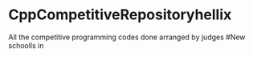 # CppCompetitiveRepositoryhellix
All the competitive programming codes done arranged by judges
#New schoolls in
